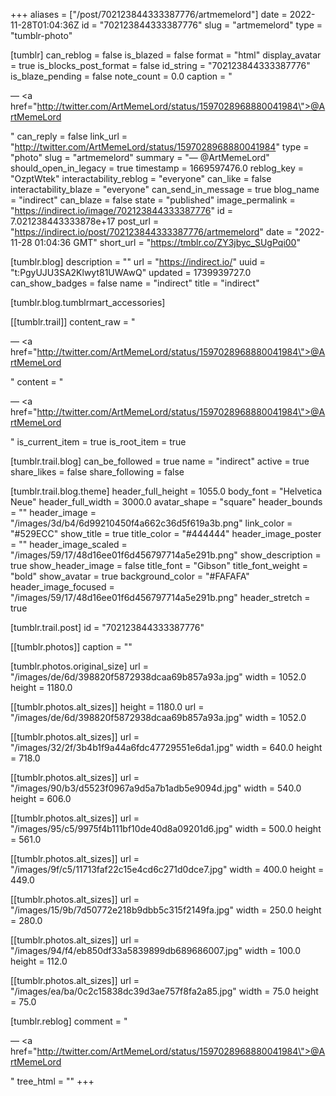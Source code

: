 +++
aliases = ["/post/702123844333387776/artmemelord"]
date = 2022-11-28T01:04:36Z
id = "702123844333387776"
slug = "artmemelord"
type = "tumblr-photo"

[tumblr]
can_reblog = false
is_blazed = false
format = "html"
display_avatar = true
is_blocks_post_format = false
id_string = "702123844333387776"
is_blaze_pending = false
note_count = 0.0
caption = "<p>— <a href=\"http://twitter.com/ArtMemeLord/status/1597028968880041984\">@ArtMemeLord</a></p>"
can_reply = false
link_url = "http://twitter.com/ArtMemeLord/status/1597028968880041984"
type = "photo"
slug = "artmemelord"
summary = "— @ArtMemeLord"
should_open_in_legacy = true
timestamp = 1669597476.0
reblog_key = "OzptWtek"
interactability_reblog = "everyone"
can_like = false
interactability_blaze = "everyone"
can_send_in_message = true
blog_name = "indirect"
can_blaze = false
state = "published"
image_permalink = "https://indirect.io/image/702123844333387776"
id = 7.021238443333878e+17
post_url = "https://indirect.io/post/702123844333387776/artmemelord"
date = "2022-11-28 01:04:36 GMT"
short_url = "https://tmblr.co/ZY3jbyc_SUgPqi00"

[tumblr.blog]
description = ""
url = "https://indirect.io/"
uuid = "t:PgyUJU3SA2Klwyt81UWAwQ"
updated = 1739939727.0
can_show_badges = false
name = "indirect"
title = "indirect"

[tumblr.blog.tumblrmart_accessories]

[[tumblr.trail]]
content_raw = "<p>— <a href=\"http://twitter.com/ArtMemeLord/status/1597028968880041984\">@ArtMemeLord</a></p>"
content = "<p>&mdash; <a href=\"http://twitter.com/ArtMemeLord/status/1597028968880041984\">@ArtMemeLord</a></p>"
is_current_item = true
is_root_item = true

[tumblr.trail.blog]
can_be_followed = true
name = "indirect"
active = true
share_likes = false
share_following = false

[tumblr.trail.blog.theme]
header_full_height = 1055.0
body_font = "Helvetica Neue"
header_full_width = 3000.0
avatar_shape = "square"
header_bounds = ""
header_image = "/images/3d/b4/6d99210450f4a662c36d5f619a3b.png"
link_color = "#529ECC"
show_title = true
title_color = "#444444"
header_image_poster = ""
header_image_scaled = "/images/59/17/48d16ee01f6d456797714a5e291b.png"
show_description = true
show_header_image = false
title_font = "Gibson"
title_font_weight = "bold"
show_avatar = true
background_color = "#FAFAFA"
header_image_focused = "/images/59/17/48d16ee01f6d456797714a5e291b.png"
header_stretch = true

[tumblr.trail.post]
id = "702123844333387776"

[[tumblr.photos]]
caption = ""

[tumblr.photos.original_size]
url = "/images/de/6d/398820f5872938dcaa69b857a93a.jpg"
width = 1052.0
height = 1180.0

[[tumblr.photos.alt_sizes]]
height = 1180.0
url = "/images/de/6d/398820f5872938dcaa69b857a93a.jpg"
width = 1052.0

[[tumblr.photos.alt_sizes]]
url = "/images/32/2f/3b4b1f9a44a6fdc47729551e6da1.jpg"
width = 640.0
height = 718.0

[[tumblr.photos.alt_sizes]]
url = "/images/90/b3/d5523f0967a9d5a7b1adb5e9094d.jpg"
width = 540.0
height = 606.0

[[tumblr.photos.alt_sizes]]
url = "/images/95/c5/9975f4b111bf10de40d8a09201d6.jpg"
width = 500.0
height = 561.0

[[tumblr.photos.alt_sizes]]
url = "/images/9f/c5/11713faf22c15e4cd6c271d0dce7.jpg"
width = 400.0
height = 449.0

[[tumblr.photos.alt_sizes]]
url = "/images/15/9b/7d50772e218b9dbb5c315f2149fa.jpg"
width = 250.0
height = 280.0

[[tumblr.photos.alt_sizes]]
url = "/images/94/f4/eb850df33a5839899db689686007.jpg"
width = 100.0
height = 112.0

[[tumblr.photos.alt_sizes]]
url = "/images/ea/ba/0c2c15838dc39d3ae757f8fa2a85.jpg"
width = 75.0
height = 75.0

[tumblr.reblog]
comment = "<p>— <a href=\"http://twitter.com/ArtMemeLord/status/1597028968880041984\">@ArtMemeLord</a></p>"
tree_html = ""
+++
